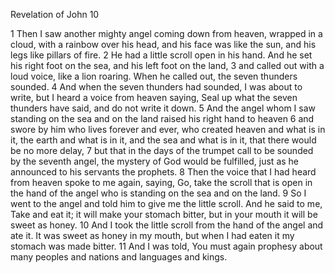 Revelation of John 10

1	Then I saw another mighty angel coming down from heaven, wrapped in a cloud, with a rainbow over his head, and his face was like the sun, and his legs like pillars of fire.
2	He had a little scroll open in his hand. And he set his right foot on the sea, and his left foot on the land,
3	and called out with a loud voice, like a lion roaring. When he called out, the seven thunders sounded.
4	And when the seven thunders had sounded, I was about to write, but I heard a voice from heaven saying, Seal up what the seven thunders have said, and do not write it down.
5	And the angel whom I saw standing on the sea and on the land raised his right hand to heaven
6	and swore by him who lives forever and ever, who created heaven and what is in it, the earth and what is in it, and the sea and what is in it, that there would be no more delay,
7	but that in the days of the trumpet call to be sounded by the seventh angel, the mystery of God would be fulfilled, just as he announced to his servants the prophets.
8	Then the voice that I had heard from heaven spoke to me again, saying, Go, take the scroll that is open in the hand of the angel who is standing on the sea and on the land.
9	So I went to the angel and told him to give me the little scroll. And he said to me, Take and eat it; it will make your stomach bitter, but in your mouth it will be sweet as honey.
10	And I took the little scroll from the hand of the angel and ate it. It was sweet as honey in my mouth, but when I had eaten it my stomach was made bitter.
11	And I was told, You must again prophesy about many peoples and nations and languages and kings.

